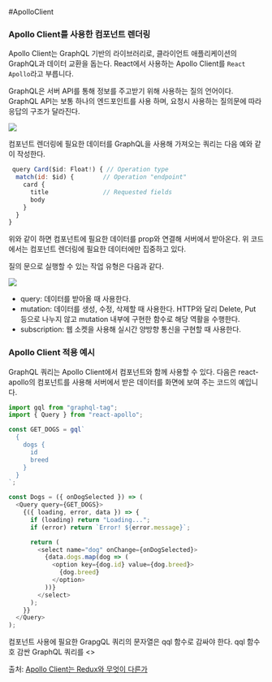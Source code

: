 #ApolloClient

### Apollo Client를 사용한 컴포넌트 렌더링
Apollo Client는 GraphQL 기반의 라이브러리로, 클라이언트 애플리케이션의 GraphQL과 데이터 교환을 돕는다. React에서 사용하는 Apollo Client를 `React Apollo`라고 부릅니다. 

GraphQL은 서버 API를 통해 정보를 주고받기 위해 사용하는 질의 언어이다. GraphQL API는 보통 하나의 엔드포인트를 사용 하며, 요청시 사용하는 질의문에 따라 응답의 구조가 달라진다. 

![](https://cdn-images-1.medium.com/max/1600/1*qpyJSVVPkd5c6ItMmivnYg.png)

<Card/> 컴포넌트 렌더링에 필요한 데이터를 GraphQL을 사용해 가져오는 쿼리는 다음 예와 같이 작성한다. 
```js
 query Card($id: Float!) { // Operation type  
  match(id: $id) {        // Operation "endpoint"
    card {
      title               // Requested fields
      body
    }
  }
}
```
위와 같이 하면 <Card/> 컴포넌트에 필요한 데이터를 prop와 연결해 서버에서 받아온다. 위 코드에서는 컴포넌트 렌더링에 필요한 데이터에만 집중하고 있다. 

질의 문으로 실행할 수 있는 작업 유형은 다음과 같다. 

![](https://d2.naver.com/content/images/2019/06/helloworld-201903-seungho-3.png)

* query: 데이터를 받아올 때 사용한다. 
* mutation: 데이터를 생성, 수정, 삭제할 때 사용한다. HTTP와 달리 Delete, Put 등으로 나누지 않고 mutation 내부에 구현한 함수로 해당 역활을 수행한다.
* subscription: 웹 소켓을 사용해 실시간 양방향 통신을 구현할 때 사용한다.

### Apollo Client 적용 예시

GraphQL 쿼리는 Apollo Client에서 컴포넌트와 함께 사용할 수 있다. 다음은 react-apollo의 <Query/> 컴포넌트를 사용해 서버에서 받은 데이터를 화면에 보여 주는 코드의 예입니다.  

```js
import gql from "graphql-tag";  
import { Query } from "react-apollo";

const GET_DOGS = gql`  
  {
    dogs {
      id
      breed
    }
  }
`;

const Dogs = ({ onDogSelected }) => (  
  <Query query={GET_DOGS}>
    {({ loading, error, data }) => {
      if (loading) return "Loading...";
      if (error) return `Error! ${error.message}`;

      return (
        <select name="dog" onChange={onDogSelected}>
          {data.dogs.map(dog => (
            <option key={dog.id} value={dog.breed}>
              {dog.breed}
            </option>
          ))}
        </select>
      );
    }}
  </Query>
);
```

컴포넌트 사용에 필요한 GrapgQL 쿼리의 문자열은 qql 함수로 감싸야 한다. qql 함수호 감싼 GraphQL 쿼리를 <>

출처: [Apollo Client는 Redux와 무엇이 다른가](https://d2.naver.com/helloworld/4245995)



